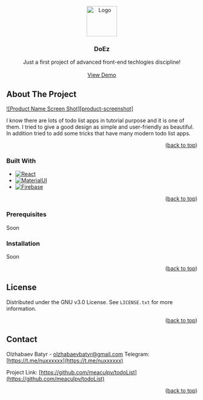 <!-- PROJECT LOGO -->
<br />
<div align="center">
  <a href="https://github.com/othneildrew/Best-README-Template">
    <img src="images/logo.png" alt="Logo" width="80" height="80">
  </a>

  <h3 align="center">DoEz</h3>

  <p align="center">
    Just a first project of advanced front-end techlogies discipline!
    <br />
    <br />
    <a href="https://github.com/othneildrew/Best-README-Template">View Demo</a>
  </p>
</div>



<!-- ABOUT THE PROJECT -->
## About The Project

[![Product Name Screen Shot][product-screenshot]](https://example.com)

I know there are lots of todo list apps in tutorial purpose and it is one of them. I tried to give a good design as simple and user-friendly as beautiful. In addition tried to add some tricks that have many modern todo list apps.

<p align="right">(<a href="#readme-top">back to top</a>)</p>



### Built With

* [![React][React.js]][react-url]
* [![MaterialUI][mui.com]][mui-url]
* [![Firebase][firebase.com]][firebase-url]

<p align="right">(<a href="#readme-top">back to top</a>)</p>



### Prerequisites

Soon

### Installation

Soon



<p align="right">(<a href="#readme-top">back to top</a>)</p>



<!-- LICENSE -->
## License

Distributed under the GNU v3.0 License. See `LICENSE.txt` for more information.

<p align="right">(<a href="#readme-top">back to top</a>)</p>



<!-- CONTACT -->
## Contact

Olzhabaev Batyr - olzhabaevbatyr@gmail.com
Telegram: [https://t.me/nuxxxxxx](https://t.me/nuxxxxxx)

Project Link: [https://github.com/meaculpv/todoList](https://github.com/meaculpv/todoList)



<p align="right">(<a href="#readme-top">back to top</a>)</p>


<!-- MARKDOWN LINKS & IMAGES -->
<!-- https://www.markdownguide.org/basic-syntax/#reference-style-links -->
[react-url]: https://reactjs.org
[React.js]: https://img.shields.io/badge/React-20232A?style=for-the-badge&logo=react&logoColor=61DAFB
[mui-url]: https://mui.com
[mui.com]: https://img.shields.io/badge/MaterialUI-081421?style=for-the-badge&logo=mui&logoColor=white
[firebase-url]: https://firebase.google.com 
[firebase.com]: https://img.shields.io/badge/Firebase-yellow?style=for-the-badge&logo=firebase&logoColor=white
[telegram.org]: https://desktop.telegram.org/
[telegram-url]: https://img.shields.io/badge/Telegram-blue?style=for-the-badge&logo=telegram&logoColor=white